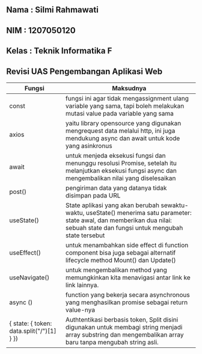## Nama : Silmi Rahmawati
## NIM : 1207050120
## Kelas : Teknik Informatika F
## Revisi UAS Pengembangan Aplikasi Web 

Fungsi | Maksudnya
--- | ---
const | fungsi ini agar tidak mengassignment ulang variable yang sama, tapi boleh melakukan mutasi value pada variable yang sama
axios | yaitu library opensource yang digunakan mengrequest data melalui http, ini juga mendukung async dan await untuk kode yang asinkronus
await | untuk menjeda eksekusi fungsi dan menunggu resolusi Promise, setelah itu melanjutkan eksekusi fungsi async dan mengembalikan nilai yang diselesaikan
post() | pengiriman data yang datanya tidak disimpan pada URL
useState() | State aplikasi yang akan berubah sewaktu-waktu, useState() menerima satu parameter: state awal, dan memberikan dua nilai: sebuah state dan fungsi untuk mengubah state tersebut
useEffect() | untuk menambahkan side effect di function component bisa juga sebagai alternatif lifecycle method Mount() dan Update()
useNavigate() | untuk mengembalikan method yang memungkinkan kita menavigasi antar link ke link lainnya.
async () | function yang bekerja secara asynchronous yang menghasilkan promise sebagai return value-nya
{ state: { token: data.split("/")[1] } }) | Authtentikasi berbasis token, Split disini digunakan untuk membagi string menjadi array substring dan mengembalikan array baru tanpa mengubah string asli.
